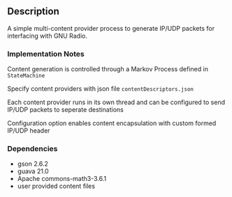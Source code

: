 ## Description ##

A simple multi-content provider process to generate IP/UDP packets for interfacing with GNU Radio. 

### Implementation Notes ###
Content generation is controlled through a Markov Process defined in ```StateMachine```

Specify content providers with json file ```contentDescriptors.json```

Each content provider runs in its own thread and can be configured to send IP/UDP packets to seperate destinations

Configuration option enables content encapsulation with custom formed IP/UDP header

### Dependencies ###
- gson 2.6.2
- guava 21.0
- Apache commons-math3-3.6.1
- user provided content files
